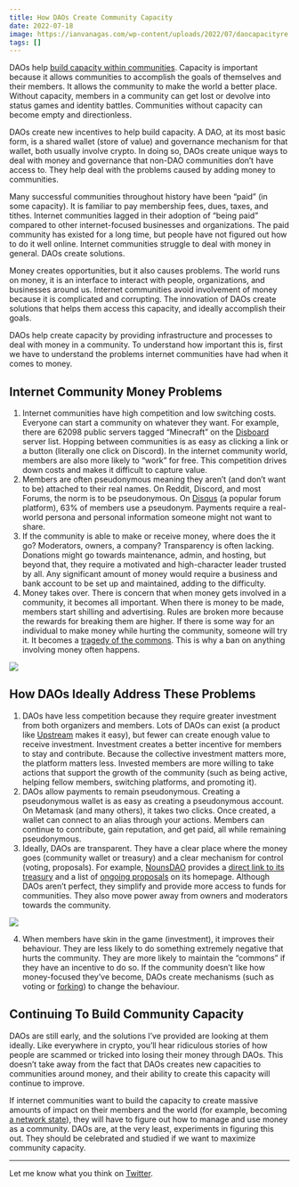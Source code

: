 ```yaml
---
title: How DAOs Create Community Capacity
date: 2022-07-18
image: https://ianvanagas.com/wp-content/uploads/2022/07/daocapacityre.jpg
tags: []
---
```

DAOs help [build capacity within communities](https://ianvanagas.com/2022/07/11/building-community-capacity/). Capacity is important because it allows communities to accomplish the goals of themselves and their members. It allows the community to make the world a better place. Without capacity, members in a community can get lost or devolve into status games and identity battles. Communities without capacity can become empty and directionless.

DAOs create new incentives to help build capacity. A DAO, at its most basic form, is a shared wallet (store of value) and governance mechanism for that wallet, both usually involve crypto. In doing so, DAOs create unique ways to deal with money and governance that non-DAO communities don’t have access to. They help deal with the problems caused by adding money to communities.

Many successful communities throughout history have been “paid” (in some capacity). It is familiar to pay membership fees, dues, taxes, and tithes. Internet communities lagged in their adoption of “being paid” compared to other internet-focused businesses and organizations. The paid community has existed for a long time, but people have not figured out how to do it well online. Internet communities struggle to deal with money in general. DAOs create solutions.

Money creates opportunities, but it also causes problems. The world runs on money, it is an interface to interact with people, organizations, and businesses around us. Internet communities avoid involvement of money because it is complicated and corrupting. The innovation of DAOs create solutions that helps them access this capacity, and ideally accomplish their goals.

DAOs help create capacity by providing infrastructure and processes to deal with money in a community. To understand how important this is, first we have to understand the problems internet communities have had when it comes to money.

## Internet Community Money Problems

  1. Internet communities have high competition and low switching costs. Everyone can start a community on whatever they want. For example, there are 62098 public servers tagged “Minecraft” on the [Disboard](https://disboard.org/servers) server list. Hopping between communities is as easy as clicking a link or a button (literally one click on Discord). In the internet community world, members are also more likely to “work” for free. This competition drives down costs and makes it difficult to capture value.
  2. Members are often pseudonymous meaning they aren’t (and don’t want to be) attached to their real names. On Reddit, Discord, and most Forums, the norm is to be pseudonymous. On [Disqus](https://blog.disqus.com/whats-in-a-name-understanding-pseudonyms#:~:text=How%20Common%20is%20Pseudonym%20Use,to%20exclusively%20use%20a%20pseudonym.\)) (a popular forum platform), 63% of members use a pseudonym. Payments require a real-world persona and personal information someone might not want to share.
  3. If the community is able to make or receive money, where does the it go? Moderators, owners, a company? Transparency is often lacking. Donations might go towards maintenance, admin, and hosting, but beyond that, they require a motivated and high-character leader trusted by all. Any significant amount of money would require a business and bank account to be set up and maintained, adding to the difficulty.
  4. Money takes over. There is concern that when money gets involved in a community, it becomes all important. When there is money to be made, members start shilling and advertising. Rules are broken more because the rewards for breaking them are higher. If there is some way for an individual to make money while hurting the community, someone will try it. It becomes a [tragedy of the commons](https://en.wikipedia.org/wiki/Tragedy_of_the_commons). This is why a ban on anything involving money often happens.

![](https://ianvanagas.com/wp-content/uploads/2022/07/image.png?w=994)

## How DAOs Ideally Address These Problems

  1. DAOs have less competition because they require greater investment from both organizers and members. Lots of DAOs can exist (a product like [Upstream](https://upstreamapp.com/) makes it easy), but fewer can create enough value to receive investment. Investment creates a better incentive for members to stay and contribute. Because the collective investment matters more, the platform matters less. Invested members are more willing to take actions that support the growth of the community (such as being active, helping fellow members, switching platforms, and promoting it).
  2. DAOs allow payments to remain pseudonymous. Creating a pseudonymous wallet is as easy as creating a pseudonymous account. On Metamask (and many others), it takes two clicks. Once created, a wallet can connect to an alias through your actions. Members can continue to contribute, gain reputation, and get paid, all while remaining pseudonymous.
  3. Ideally, DAOs are transparent. They have a clear place where the money goes (community wallet or treasury) and a clear mechanism for control (voting, proposals). For example, [NounsDAO](https://nouns.wtf/) provides a [direct link to its treasury](https://etherscan.io/tokenholdings?a=0x0BC3807Ec262cB779b38D65b38158acC3bfedE10) and a list of [ongoing proposals](https://nouns.wtf/vote) on its homepage. Although DAOs aren’t perfect, they simplify and provide more access to funds for communities. They also move power away from owners and moderators towards the community.

![](https://ianvanagas.com/wp-content/uploads/2022/07/image-1.png?w=1024)

  4. When members have skin in the game (investment), it improves their behaviour. They are less likely to do something extremely negative that hurts the community. They are more likely to maintain the “commons” if they have an incentive to do so. If the community doesn’t like how money-focused they’ve become, DAOs create mechanisms (such as voting or [forking](https://en.wikipedia.org/wiki/Fork_\(blockchain\))) to change the behaviour.



## Continuing To Build Community Capacity

DAOs are still early, and the solutions I’ve provided are looking at them ideally. Like everywhere in crypto, you’ll hear ridiculous stories of how people are scammed or tricked into losing their money through DAOs. This doesn’t take away from the fact that DAOs creates new capacities to communities around money, and their ability to create this capacity will continue to improve.

If internet communities want to build the capacity to create massive amounts of impact on their members and the world (for example, becoming [a network state](https://thenetworkstate.com/)), they will have to figure out how to manage and use money as a community. DAOs are, at the very least, experiments in figuring this out. They should be celebrated and studied if we want to maximize community capacity.

* * *

Let me know what you think on [Twitter](http://twitter.com/ianvanagas).
